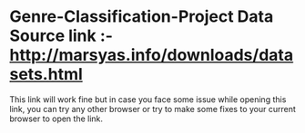 # Genre-Classification-Project Data Source link :- http://marsyas.info/downloads/datasets.html
This link will work fine but in case you face some issue while opening this link, you can try any other browser
or try to make some fixes to your current browser to open the link.
